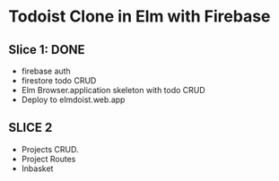 # Todoist Clone in Elm with Firebase

## Slice 1: DONE
* firebase auth
* firestore todo CRUD
* Elm Browser.application skeleton with todo CRUD
* Deploy to elmdoist.web.app

## SLICE 2
* Projects CRUD.
* Project Routes
* Inbasket
